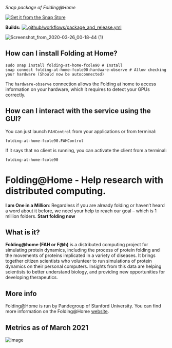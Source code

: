 *Snap package of Folding@Home*

[![Get it from the Snap Store](https://snapcraft.io/static/images/badges/en/snap-store-white.svg)](https://snapcraft.io/folding-at-home-fcole90)

**Builds:** [![.github/workflows/package_and_release.yml](https://github.com/fcole90/fah-snap/actions/workflows/package_and_release.yml/badge.svg)](https://github.com/fcole90/fah-snap/actions/workflows/package_and_release.yml)

![Screenshot_from_2020-03-26_00-18-44 (1)](https://user-images.githubusercontent.com/1292230/83427711-d319dc80-a439-11ea-949f-95fafa805886.png)

## How can I install Folding at Home?
```
sudo snap install folding-at-home-fcole90 # Install
snap connect folding-at-home-fcole90:hardware-observe # Allow checking your hardware (Should now be autoconnected)
```
The `hardware-observe` connection allows the Folding at home to access information on your hardware, which it requires to
detect your GPUs correctly.

<!--
## How can I use Folding at Home as a daemon?
You can interact with the daemon service with:
```
snap services folding-at-home-fcole90.client # Check that the service is running correctly
```
**Note**: the daemon is disabled by default, because otherwise it would start upon install, without any notification.
I think this is not what most users expect. You can start it and enable autostart with the following:
```
snap start --enable folding-at-home-fcole90.client # Starts the service and enables autostart
```
See how to handle snap services: https://snapcraft.io/docs/service-management
The daemon is started by systemd, and is owned by root. The data folder for this is defined by `$SNAP_COMMON`,
which usually expands to `/var/snap/folding-at-home-fcole90/common`
See more on this on https://snapcraft.io/docs/environment-variables
-->

<!--
## How can I use Folding at Home as a userspace service?
If you are not using the daemon, you can either activate it or you can use the userspace service. You can run the userspace service launching `folding-at-home-fcole90` in your terminal. The data folder for this defined by `$SNAP_USER_COMMON`,
which usually expands to `home/$USERNAME/snap/folding-at-home-fcole90/common`.
See more on this on https://snapcraft.io/docs/environment-variables
This is currently unintuitive, I'm working in my spare time on improving the user experience.
-->

## How can I interact with the service using the GUI?
You can just launch `FAHControl` from your applications or from terminal:
```
folding-at-home-fcole90.FAHControl
```

If it says that no client is running, you can activate the client from a terminal:
```
folding-at-home-fcole90
```

# Folding@Home - Help research with distributed computing.

**I am One in a Million**: Regardless if you are already folding or haven’t heard a word about 
it before, we need your help to reach our goal – which is 1 million folders.
**Start folding now**

## What is it?
**Folding@home (FAH or F@h)** is a distributed computing project for simulating protein dynamics, 
including the process of protein folding and the movements of proteins implicated in a variety of diseases.
It brings together citizen scientists who volunteer to run simulations of protein dynamics on their personal computers. 
Insights from this data are helping scientists to better understand biology, and providing new opportunities 
for developing therapeutics.

## More info
Folding@Home is run by Pandegroup of Stanford University. You can find more information on 
the Folding@Home [website](https://foldingathome.org/about/).

## Metrics as of March 2021
![image](https://user-images.githubusercontent.com/1292230/112675380-c1457200-8e6f-11eb-99b8-4232012709c3.png)

